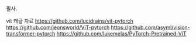 필사.

vit
캐글 자료
https://github.com/lucidrains/vit-pytorch
https://github.com/jeonsworld/ViT-pytorch
https://github.com/asyml/vision-transformer-pytorch
https://github.com/lukemelas/PyTorch-Pretrained-ViT
